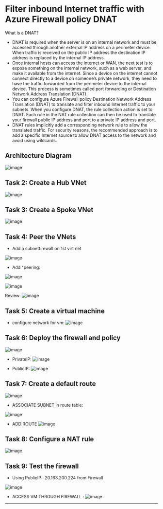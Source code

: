 # Filter inbound Internet traffic with Azure Firewall policy DNAT

What is a DNAT?
- DNAT is required when the server is on an internal network and must be accessed through another external IP address on a perimeter device. When traffic is received on the public IP address the destination IP address is replaced by the internal IP address.
- Once internal hosts can access the internet or WAN, the next test is to expose something on the internal network, such as a web server, and make it available from the internet. Since a device on the internet cannot connect directly to a device on someone’s private network, they need to have the traffic forwarded from the perimeter device to the internal device. This process is sometimes called port forwarding or Destination Network Address Translation (DNAT).
- You can configure Azure Firewall policy Destination Network Address Translation (DNAT) to translate and filter inbound Internet traffic to your subnets. When you configure DNAT, the rule collection action is set to DNAT. Each rule in the NAT rule collection can then be used to translate your firewall public IP address and port to a private IP address and port.
- DNAT rules implicitly add a corresponding network rule to allow the translated traffic. For security reasons, the recommended approach is to add a specific Internet source to allow DNAT access to the network and avoid using wildcards. 

## Architecture Diagram

![image](https://github.com/Tcarters/Cloud-Security-Journey/assets/71230412/7d04fa22-52a3-44b1-965a-08bd3f2be7c6)

## Task 2: Create a Hub VNet

![image](https://github.com/Tcarters/Cloud-Security-Journey/assets/71230412/53d36c5b-e3bf-4a8d-b2a4-91d43af22a45)


## Task 3: Create a Spoke VNet

![image](https://github.com/Tcarters/Cloud-Security-Journey/assets/71230412/8a3894a9-c57d-48f1-a45f-210ef79a5501)

## Task 4: Peer the VNets

- Add a subnetfirewall on 1st virt net

![image](https://github.com/Tcarters/Cloud-Security-Journey/assets/71230412/934f878f-8222-4f6c-9ba4-512ffbd8d72e)

- Add ^peering:

![image](https://github.com/Tcarters/Cloud-Security-Journey/assets/71230412/14b08085-2765-410e-944c-be8385b3bfcf)

![image](https://github.com/Tcarters/Cloud-Security-Journey/assets/71230412/ad163cdf-d94c-4905-a66c-d808baa3880e)

Review:
![image](https://github.com/Tcarters/Cloud-Security-Journey/assets/71230412/170ecb56-3638-496d-a250-c36058a86bb2)

## Task 5: Create a virtual machine

- configure network for vm:
![image](https://github.com/Tcarters/Cloud-Security-Journey/assets/71230412/38a073c4-429c-4f18-b1af-c90422ce8b69)


## Task 6: Deploy the firewall and policy

![image](https://github.com/Tcarters/Cloud-Security-Journey/assets/71230412/301de1f5-6d0c-438b-af73-63bc30d6c560)

- PrivateIP:
![image](https://github.com/Tcarters/Cloud-Security-Journey/assets/71230412/d5e91b43-d8cf-473c-bf4d-91fb3fabe4b7)

- PublicIP:
![image](https://github.com/Tcarters/Cloud-Security-Journey/assets/71230412/bcb489d4-f419-4af8-9ec4-a18a59634b85)

## Task 7: Create a default route

![image](https://github.com/Tcarters/Cloud-Security-Journey/assets/71230412/df409131-b592-4657-a73d-6b35b3674ca7)

- ASSOCIATE SUBNET in route table:

![image](https://github.com/Tcarters/Cloud-Security-Journey/assets/71230412/cdfcf4c3-abb4-410d-a6a1-fe29d8b551a1)

- ADD ROUTE
![image](https://github.com/Tcarters/Cloud-Security-Journey/assets/71230412/94456e18-58de-413d-8a07-1ee9b7d9201d)

## Task 8: Configure a NAT rule 

![image](https://github.com/Tcarters/Cloud-Security-Journey/assets/71230412/ffffa28f-7185-4061-baad-35fe48a49f37)

## Task 9: Test the firewall
- Using PublicIP : 20.163.200.224 from Firewall

![image](https://github.com/Tcarters/Cloud-Security-Journey/assets/71230412/9be6f65b-3150-45d3-a893-987254411c84)

- ACCESS VM THROUGH FIREWALL :
![image](https://github.com/Tcarters/Cloud-Security-Journey/assets/71230412/72f930f7-0691-4442-bfd3-18a7a8a8e3e0)

- - -
